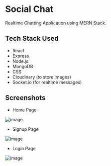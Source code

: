 
# Social Chat

Realtime Chatting Application using MERN Stack.

## Tech Stack Used

- React
- Express
- Node.js
- MongoDB
- CSS
- Cloudinary (to store images)
- Socket.io (for realtime messages)

## Screenshots
- Home Page

![image](https://user-images.githubusercontent.com/91322195/204873758-db355ee6-17ab-44f1-a120-3d0acd9f3c17.png)

- Signup Page

![image](https://user-images.githubusercontent.com/91322195/204873941-bbd56bd4-f9f3-4c21-aea2-252ce5ace0c0.png)

- Login Page

![image](https://user-images.githubusercontent.com/91322195/204874035-4245f044-57e6-474d-ba4d-57690605b235.png)



